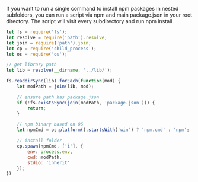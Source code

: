 
If you want to run a single command to install npm packages in nested subfolders, you can run a script via npm and main package.json in your root directory. The script will visit every subdirectory and run npm install.


```js
let fs = require('fs');
let resolve = require('path').resolve;
let join = require('path').join;
let cp = require('child_process');
let os = require('os');

// get library path
let lib = resolve(__dirname, '../lib/');

fs.readdirSync(lib).forEach(function(mod) {
    let modPath = join(lib, mod);

    // ensure path has package.json
    if (!fs.existsSync(join(modPath, 'package.json'))) {
        return;
    }

    // npm binary based on OS
    let npmCmd = os.platform().startsWith('win') ? 'npm.cmd' : 'npm';

    // install folder
    cp.spawn(npmCmd, ['i'], {
        env: process.env,
        cwd: modPath,
        stdio: 'inherit'
    });
})

```








